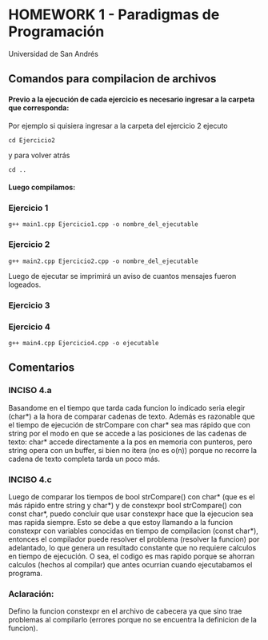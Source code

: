 # HOMEWORK 1 - Paradigmas de Programación
Universidad de San Andrés

## Comandos para compilacion de archivos
#### Previo a la ejecución de cada ejercicio es necesario ingresar a la carpeta que corresponda: 
Por ejemplo si quisiera ingresar a la carpeta del ejercicio 2 ejecuto
```
cd Ejercicio2
```
y para volver atrás
```
cd ..
```

#### Luego compilamos:
### Ejercicio 1
```
g++ main1.cpp Ejercicio1.cpp -o nombre_del_ejecutable
```
### Ejercicio 2
```
g++ main2.cpp Ejercicio2.cpp -o nombre_del_ejecutable
```
Luego de ejecutar se imprimirá un aviso de cuantos mensajes fueron logeados.
### Ejercicio 3
### Ejercicio 4
```
g++ main4.cpp Ejercicio4.cpp -o ejecutable
```
## Comentarios
###    INCISO 4.a
Basandome en el tiempo que tarda cada funcion lo indicado seria elegir (char*) a la hora de comparar cadenas de texto. Además es razonable que el tiempo de ejecución de strCompare con char* sea mas rápido que con string por el modo en que se accede a las posiciones de las cadenas de texto: char* accede directamente a la pos en memoria con punteros, pero string opera con un buffer, si bien no itera (no es o(n)) porque no recorre la cadena de texto completa tarda un poco más.

###    INCISO 4.c
Luego de comparar los tiempos de bool strCompare() con char* (que es el más rápido entre string y char*) y de constexpr bool strCompare() con const char*, puedo concluir que usar constexpr hace que la ejecucion sea mas rapida siempre. Esto se debe a que estoy llamando a la funcion constexpr con variables conocidas en tiempo de compilacion (const char*), entonces el compilador puede resolver el problema (resolver la funcion) por adelantado, lo que genera un resultado constante que no requiere calculos en tiempo de ejecución. O sea, el codigo es mas rapido porque se ahorran calculos (hechos al compilar) que antes ocurrian cuando ejecutabamos el programa.

###    Aclaración:
Defino la funcion constexpr en el archivo de cabecera ya que sino trae problemas al compilarlo (errores porque no se encuentra la definicion de la funcion).
